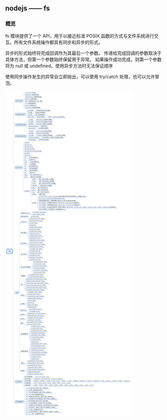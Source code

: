 ## nodejs —— fs
### 概览
fs 模块提供了一个 API，用于以接近标准 POSIX 函数的方式与文件系统进行交互。所有文件系统操作都具有同步和异步的形式。

异步的形式始终将完成回调作为其最后一个参数。 传递给完成回调的参数取决于具体方法，但第一个参数始终保留用于异常。 如果操作成功完成，则第一个参数将为 null 或 undefined。使用异步方法时无法保证顺序

使用同步操作发生的异常会立即抛出，可以使用 try/catch 处理，也可以允许冒泡。

![fs概览](./images/fs.png)
